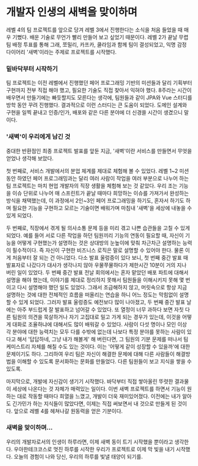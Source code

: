 # 개발자 인생의 새벽을 맞이하며

레벨 4의 팀 프로젝트를 앞으로 당겨 레벨 3에서 진행한다는 소식을 처음 들었을 때 매우 기뻤다. 배운 기술로 무언가 빨리 만들어 보고 싶었기 때문이다. 레벨 2가 끝날 무렵 팀 배정 투표를 통해 그래, 쪼밀리, 카프카, 쿨라임과 함께 팀이 결성되었고, 익명 감정 다이어리 '새벽'이라는 주제로 프로젝트를 시작했다.

### 밑바닥부터 시작하기

팀 프로젝트는 이전 레벨에서 진행했던 페어 프로그래밍 기반의 미션들과 달리 기획부터 구현까지 전부 직접 해야 했고, 필요한 기술도 직접 찾아서 익혀야 했다. 8주라는 시간이 배우면서 만들기에는 빠듯할지도 모른다는 생각에, 팀원들과 같이 JPA와 Vue 스터디를 방학 동안 꾸려 진행했다. 
결과적으로 이런 스터디는 큰 도움이 되었다. 도메인 설계와 구현을 일찍 끝내고 인증/인가, 배포와 같은 다른 분야에 더 신경쓸 시간이 생겼으니 말이다.

### '새벽'이 우리에게 남긴 것

중대한 반환점인 최종 프로젝트 발표를 앞둔 지금, '새벽'이란 서비스를 만들면서 무엇을 얻었나 생각해 보았다. 

첫 번째로, 서비스 개발에서의 분업 체계를 제대로 체험해 볼 수 있었다. 레벨 1~2 미션 동안 하였던 페어 프로그래밍과는 달리 여러 사람이 작업을 여러 부분으로 나누어 하는 팀 프로젝트는 마치 현업 개발자의 직장 생활을 체험해 보는 것 같았다. 
우리 조는 기능을 이슈 단위로 나누어 매 스프린트가 끝날 때마다 희망하는 이슈를 가져가서 완성하는 방식을 채택했는데, 이 과정에서 2인~3인 페어 프로그래밍을 하기도, 혼자서 하기도 하며 필요한 기능을 구현하고 모르는 기술이면 배워가며 마침내 '새벽'을 세상에 내놓을 수 있게 되었다.

두 번째로, 직장에서 겪게 될 의사소통 문제 등을 미리 겪고 나쁜 습관들을 고칠 수 있게 되었다. 
예를 들어 서로 다른 작업을 하던 팀원끼리 기능의 연동이 필요할 때, 자신이 기능을 어떻게 구현했는가 설명하는 것은 상대방의 눈높이에 맞춰 차근차근 설명하는 능력이 필수적이다. 즉 자신이 구현한 비즈니스 로직은 말로 설명할 수 있어야 한다. 물론 이게 처음부터 잘 되는 건 아니었다.
다소 발표 울렁증이 있다 보니, 첫 번째 중간 발표 때 발표자로 나갔다가 대사가 생각나지 않아 우물쭈물하다가 제한시간 10분이 거의 지나 버린 일이 있었다. 두 번째 중간 발표 전날 회의에서는 혼자 맡았던 배포 파트에 대해서 설명을 해야 했는데, 이야기를 제대로 정리하지 못해서 팀원들을 이해시키지 못해 몇 번이고 다시 설명해야 했던 일도 있었다. 
그래서 조급해하지 않고, 머릿속으로 항상 지금 설명하는 것에 대한 전체적인 흐름을 떠올리는 연습을 하니 어느 정도는 막힘없이 설명할 수 있게 되었다. 그러자 발표 울렁증도 예전보다 많이 나아졌고, 두 번째 중간 발표 날에는 아주 부드럽게 잘 발표하고 넘어갈 수 있었다.
또 열정이 너무 과하다 보면 자칫 다른 팀원의 의견을 묵살하거나 자기 고집대로 밀고 가게 되는 경우가 있는데, 이것을 어떻게 대화로 조율하냐에 대해서도 많이 배워갈 수 있었다. 사람이 다섯 명이나 모인 이상 각 분야에 대한 능력치는 모두 다를 수밖에 없는데 나보다 특정 분야를 못하는 사람이 있다고 해서 '답답하네, 그냥 내가 해볼게' 해 버린다면, 그 팀원의 기분 문제를 떠나서 팀 케미스트리 자체를 해칠 수도 있는 것이다. 이는 '어떻게 같이 성장할 수 있을까'에 대한 문제이기도 하다.
그리하여 우리 팀은 자신이 해결한 문제에 대해 다른 사람들이 해결방법을 이해할 수 있도록 문서화하는 문화를 만들었다. 다른 팀원들이 보고 지식을 쌓을 수 있도록.

마지막으로, 개발에 자신감이 생기기 시작했다. 바닥부터 직접 쌓아올린 뚜렷한 결과물이 세상에 나온다는 것 자체가 매력있는 일이다. 이번 새벽 프로젝트를 하면서 기능이 원하는 대로 작동할 때마다 희열을 느꼈고, 개발이 더욱 재미있어졌다. 이전에는 내가 알아도 긴가민가 하는 지식들이 많았다면, 이제는 직접 써보면서 내 것으로 만들게 된 것이다. 앞으로 레벨 4를 헤쳐나갈 원동력을 얻은 기분이다.

### 새벽을 맞이하며...

우리의 개발자로서의 인생이 하루라면, 이제 새벽 동이 트기 시작했을 뿐이라고 생각한다. 우아한테크코스로 멋진 하루를 시작한 우리가 프로젝트로 이제 막 빛을 내기 시작했다. 오늘의 경험이 나와 당신, 우리의 하루를 빛낼 태양이 되기를.

